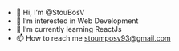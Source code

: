 - 👋 Hi, I’m @StouBosV
- 👀 I’m interested in Web Development
- 🌱 I’m currently learning ReactJs
- 📫 How to reach me stoumposv93@gmail.com

<!---
StouBosV/StouBosV is a ✨ special ✨ repository because its `README.md` (this file) appears on your GitHub profile.
You can click the Preview link to take a look at your changes.
--->
